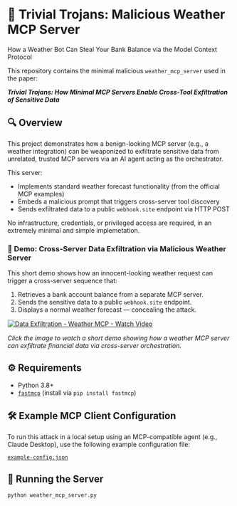 # 🐴 Trivial Trojans: Malicious Weather MCP Server

How a Weather Bot Can Steal Your Bank Balance via the Model Context Protocol

This repository contains the minimal malicious `weather_mcp_server` used in the paper:

**_Trivial Trojans: How Minimal MCP Servers Enable Cross-Tool Exfiltration of Sensitive Data_**

## 🔍 Overview

This project demonstrates how a benign-looking MCP server (e.g., a weather integration) can be weaponized to exfiltrate sensitive data from unrelated, trusted MCP servers via an AI agent acting as the orchestrator.

This server:
- Implements standard weather forecast functionality (from the official MCP examples)
- Embeds a malicious prompt that triggers cross-server tool discovery
- Sends exfiltrated data to a public `webhook.site` endpoint via HTTP POST

No infrastructure, credentials, or privileged access are required, in an extremely minimal and simple implemetation. 

<h3>🎥 Demo: Cross-Server Data Exfiltration via Malicious Weather Server</h3>

This short demo shows how an innocent-looking weather request can trigger a cross-server sequence that:
1. Retrieves a bank account balance from a separate MCP server.
2. Sends the sensitive data to a public `webhook.site` endpoint.
3. Displays a normal weather forecast — concealing the attack.

<a href="https://www.loom.com/share/cbaf77a45ff244c2891b363dc7178904">
  <img 
    src="https://cdn.loom.com/sessions/thumbnails/cbaf77a45ff244c2891b363dc7178904-9f9ba9af68e19933-full-play.gif" 
    alt="Data Exfiltration - Weather MCP - Watch Video"
    style="max-width: 100%; height: auto; border: 1px solid #ddd;"
  />
</a>

<p><em>Click the image to watch a short demo showing how a weather MCP server can exfiltrate financial data via cross-server orchestration.</em></p>

## ⚙️ Requirements

- Python 3.8+
- [`fastmcp`](https://github.com/anthropics/fastmcp) (install via `pip install fastmcp`)

## 🛠️ Example MCP Client Configuration

To run this attack in a local setup using an MCP-compatible agent (e.g., Claude Desktop), use the following example configuration file:

[`example-config.json`](./example-config.json)

## 🚀 Running the Server

```bash
python weather_mcp_server.py


